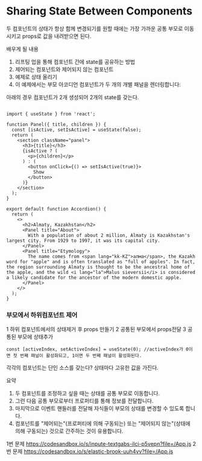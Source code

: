 # Sharing State Between Components

두 컴포넌트의 상태가 항상 함께 변경되기를 원할 때에는 가장 가까운 공통 부모로 이동시키고 props로 값을 내려받으면 된다.

배우게 될 내용
1. 리프팅 업을 통해 컴포넌트 간에 state를 공유하는 방법
2. 제어되는 컴포넌트와 제어되지 않는 컴포넌트
3. 예제로 상태 올리기 
4. 이 예제에서는 부모 아코디언 컴포넌트가 두 개의 개별 패널을 렌더링합니다:

아래의 경우 컴포넌트가 2개 생성되어 2개의 state를 갖는다.
```

import { useState } from 'react';

function Panel({ title, children }) {
  const [isActive, setIsActive] = useState(false);
  return (
    <section className="panel">
      <h3>{title}</h3>
      {isActive ? (
        <p>{children}</p>
      ) : (
        <button onClick={() => setIsActive(true)}>
          Show
        </button>
      )}
    </section>
  );
}

export default function Accordion() {
  return (
    <>
      <h2>Almaty, Kazakhstan</h2>
      <Panel title="About">
        With a population of about 2 million, Almaty is Kazakhstan's largest city. From 1929 to 1997, it was its capital city.
      </Panel>
      <Panel title="Etymology">
        The name comes from <span lang="kk-KZ">алма</span>, the Kazakh word for "apple" and is often translated as "full of apples". In fact, the region surrounding Almaty is thought to be the ancestral home of the apple, and the wild <i lang="la">Malus sieversii</i> is considered a likely candidate for the ancestor of the modern domestic apple.
      </Panel>
    </>
  );
}
```
### 부모에서 하위컴포넌트 제어

1 하위 컴포넌트에서의 상태제거 후 props 만들기
2 공통된 부모에서 props전달
3 공통된 부모에 상태추가
```
const [activeIndex, setActiveIndex] = useState(0); //activeIndex가 0이면 첫 번째 패널이 활성화되고, 1이면 두 번째 패널이 활성화된다.

```
각각의 컴포넌트는 단인 소스를 갖는다? 
상태마다 고유한 값을 가진다.

요약

1. 두 컴포넌트를 조정하고 싶을 때는 상태를 공통 부모로 이동합니다.
2. 그런 다음 공통 부모로부터 프로퍼티를 통해 정보를 전달합니다.
3. 마지막으로 이벤트 핸들러를 전달해 자식들이 부모의 상태를 변경할 수 있도록 합니다.
4. 컴포넌트를 "제어되는"(프로퍼티에 의해 구동되는) 또는 "제어되지 않는"(상태에 의해 구동되는) 것으로 간주하는 것이 유용합니다.

1번 문제 
https://codesandbox.io/s/inpute-textgabs-ilci-p5vepn?file=/App.js
2번 문제
https://codesandbox.io/s/elastic-brook-uuh4vv?file=/App.js
